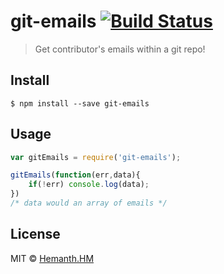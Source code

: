 # git-emails [![Build Status](https://travis-ci.org/hemanth/git-emails.svg?branch=master)](https://travis-ci.org/hemanth/git-emails)

> Get contributor's emails within a git repo!


## Install

```
$ npm install --save git-emails
```


## Usage

```js
var gitEmails = require('git-emails');

gitEmails(function(err,data){
	if(!err) console.log(data);
})
/* data would an array of emails */
```

## License

MIT © [Hemanth.HM](http://h3manth.com)
